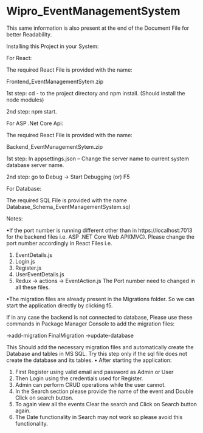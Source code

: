 # Wipro_EventManagementSystem

This same information is also present at the end of the Document File for better Readability.

Installing this Project in your System:

For React: 

The required React File is provided with the name:

Frontend_EventManagementSytem.zip

1st step: cd - to the project directory and npm install. (Should install the node modules)

2nd step: npm start.

For ASP .Net Core Api:

The required React File is provided with the name:

Backend_EventManagementSytem.zip

1st step: In appsettings.json – Change the server name to current system database server name.

2nd step: go to Debug -> Start Debugging (or) F5 

For Database:

The required SQL File is provided with the name Database_Schema_EventManagementSystem.sql

Notes: 

•If the port number is running different other than in https://localhost:7013 for the backend files i.e. ASP .NET Core Web API(MVC). Please change the port number accordingly in React Files i.e.

1.	EventDetails.js
2.	Login.js
3.	Register.js
4.	UserEventDetails.js
5.	Redux -> actions -> EventAction.js
The Port number need to changed in all these files.

•The migration files are already present in the Migrations folder. So we can start the application directly by clicking f5. 

If in any case the backend is not connected to database, Please use these commands in Package Manager Console to add the migration files: 

->add-migration FinalMigration
->update-database

This Should add the necessary migration files and automatically create the Database and tables in MS SQL. Try this step only if the sql file does not create the database and its tables. 
•	After starting the application:
1.	First Register using valid email and password as Admin or User
2.	Then Login using the credentials used for Register.
3.	Admin can perform CRUD operations while the user cannot.
4.	In the Search section please provide the name of the event and Double Click on search button.
5.	To again view all the events Clear the search and Click on Search button again.
6.	The Date functionality in Search may not work so please avoid this functionality.
